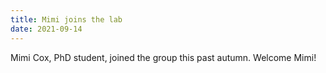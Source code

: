 ```yaml
---
title: Mimi joins the lab
date: 2021-09-14
---
```


Mimi Cox, PhD student, joined the group this past autumn. Welcome Mimi!
